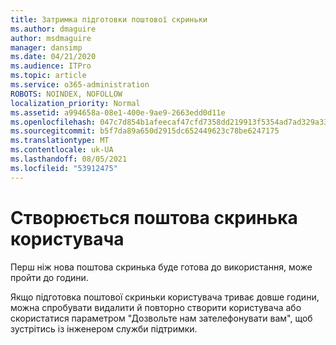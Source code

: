 ```yaml
---
title: Затримка підготовки поштової скриньки
ms.author: dmaguire
author: msdmaguire
manager: dansimp
ms.date: 04/21/2020
ms.audience: ITPro
ms.topic: article
ms.service: o365-administration
ROBOTS: NOINDEX, NOFOLLOW
localization_priority: Normal
ms.assetid: a994658a-08e1-400e-9ae9-2663edd0d11e
ms.openlocfilehash: 047c7d854b1afeecaf47cfd7358dd219913f5354ad7ad329a33a795c75da5d7f
ms.sourcegitcommit: b5f7da89a650d2915dc652449623c78be6247175
ms.translationtype: MT
ms.contentlocale: uk-UA
ms.lasthandoff: 08/05/2021
ms.locfileid: "53912475"
---
```

# <a name="your-users-mailbox-is-being-created"></a>Створюється поштова скринька користувача

Перш ніж нова поштова скринька буде готова до використання, може пройти до години.
  
Якщо підготовка поштової скриньки користувача триває довше години, можна спробувати видалити й повторно створити користувача або скористатися параметром "Дозвольте нам зателефонувати вам", щоб зустрітись із інженером служби підтримки.
  

